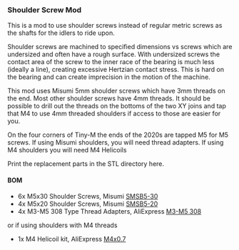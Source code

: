 ### Shoulder Screw Mod

This is a mod to use shoulder screws instead of regular metric screws as the shafts for the idlers to ride upon.  

Shoulder screws are machined to specified dimensions vs screws which are undersized and often have a rough surface.  With undersized screws the contact area of the screw to the inner race of the bearing is much less (ideally a line), creating excessive Hertzian contact stress.  This is hard on the bearing and can create imprecision in the motion of the machine.

This mod uses Misumi 5mm shoulder screws which have 3mm threads on the end.   Most other shoulder screws have 4mm threads.  It should be possible to drill out the threads on the bottoms of the two XY joins and tap that M4 to use 4mm threaded shoulders if access to those are easier for you.

On the four corners of Tiny-M the ends of the 2020s are tapped M5 for M5 screws.  If using Misumi shoulders, you will need thread adapters.   If using M4 shoulders you will need M4 Helicoils

Print the replacement parts in the STL directory here.

#### BOM
  * 6x M5x30 Shoulder Screws, Misumi [SMSB5-30](https://us.misumi-ec.com/vona2/detail/110300249140/?ProductCode=SMSB5-30)
  * 4x M5x20 Shoulder Screws, Misumi [SMSB5-20](https://us.misumi-ec.com/vona2/detail/110300249140/?ProductCode=SMSB5-20)
  * 4x M3-M5 308 Type Thread Adapters, AliExpress [M3-M5 308](https://www.aliexpress.com/item/32817733610.html)
 
 or if using shoulders with M4 threads
  * 1x M4 Helicoil kit, AliExpress [M4x0.7](https://www.aliexpress.com/item/4001157165014.html)



 
